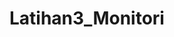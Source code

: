# Latihan3_Monitori
<!--
     Tanggal Pengerjaan : 29 April 2010
     Deskripsi Pengerjaan : Membuat project aplikasi Monitori yang terdiri dari 4 halaman dengan melempar nilai antar avtivity
     Nim : 10118056
     Nama : Mirraz Ibrahim
     Kelas : IF-2
-->
